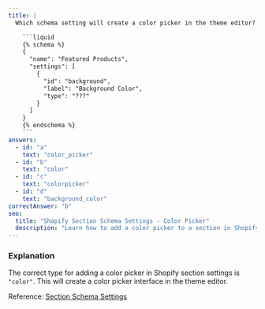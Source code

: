 ```yaml
---
title: |
  Which schema setting will create a color picker in the theme editor? 🎨

    ```liquid
    {% schema %}
    {
      "name": "Featured Products",
      "settings": [
        {
          "id": "background",
          "label": "Background Color", 
          "type": "???"
        }
      ]
    }
    {% endschema %}
    ```
answers:
  - id: "a"
    text: "color_picker"
  - id: "b"
    text: "color"
  - id: "c"
    text: "colorpicker"
  - id: "d"
    text: "background_color"
correctAnswer: "b"
seo:
  title: "Shopify Section Schema Settings - Color Picker"
  description: "Learn how to add a color picker to a section in Shopify using the correct schema setting."
---
```


### Explanation

The correct type for adding a color picker in Shopify section settings is `"color"`. This will create a color picker interface in the theme editor.

Reference: [Section Schema Settings](https://shopify.dev/themes/architecture/sections/section-schema) 